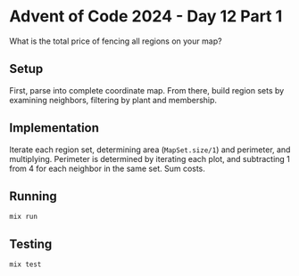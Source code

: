 # Advent of Code 2024 - Day 12 Part 1

What is the total price of fencing all regions on your map?

## Setup

First, parse into complete coordinate map. From there, build region sets by
examining neighbors, filtering by plant and membership.

## Implementation

Iterate each region set, determining area (`MapSet.size/1`) and perimeter, and
multiplying. Perimeter is determined by iterating each plot, and subtracting 1
from 4 for each neighbor in the same set. Sum costs.

## Running

`mix run`

## Testing

`mix test`

